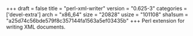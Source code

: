 +++
draft = false
title = "perl-xml-writer"
version = "0.625-3"
categories = ['devel-extra']
arch = "x86_64"
size = "20828"
usize = "101108"
sha1sum = "a25d74c56bde579f8c357144fa1563a5ef03435b"
+++
Perl extension for writing XML documents.